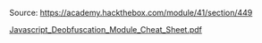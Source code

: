 Source: https://academy.hackthebox.com/module/41/section/449




[Javascript_Deobfuscation_Module_Cheat_Sheet.pdf](../../_resources/Javascript_Deobfuscation_Module_Cheat_Sheet.pdf)

